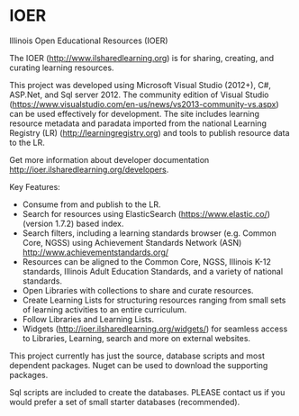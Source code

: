 IOER
====

Illinois Open Educational Resources (IOER)

The IOER (http://www.ilsharedlearning.org) is for sharing, creating, and curating learning resources. 

This project was developed using Microsoft Visual Studio (2012+), C#, ASP.Net, and Sql server 2012. The community edition of Visual Studio (https://www.visualstudio.com/en-us/news/vs2013-community-vs.aspx) can be used effectively for development. The site includes learning resource metadata and paradata imported from the national Learning Registry (LR) (http://learningregistry.org) and tools to publish resource data to the LR. 

Get more information about developer documentation http://ioer.ilsharedlearning.org/developers.

Key Features:

  -  Consume from and publish to the LR.
  -  Search for resources using ElasticSearch (https://www.elastic.co/)  (version 1.7.2) based index.
  -  Search filters, including a learning standards browser (e.g. Common Core, NGSS) using Achievement Standards Network (ASN) http://www.achievementstandards.org/ 
  -  Resources can be aligned to the Common Core, NGSS, Illinois K-12 standards, Illinois Adult Education Standards, and a variety of national standards.
  -  Open Libraries with collections to share and curate resources.
  -  Create Learning Lists for structuring resources ranging from small sets of learning activities to an entire curriculum.
  -  Follow Libraries and Learning Lists.
  -  Widgets (http://ioer.ilsharedlearning.org/widgets/) for seamless access to Libraries, Learning, search and more on external websites.

This project currently has just the source, database scripts and most dependent packages. Nuget can be used to download the supporting packages.

Sql scripts are included to create the databases. PLEASE contact us if you would prefer a set of small starter databases  (recommended). 
